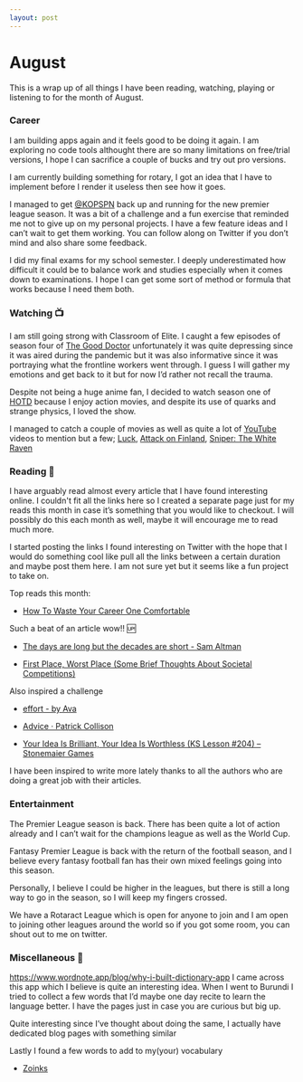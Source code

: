 ```yaml
---
layout: post
---
```


# August

This is a wrap up of all things I have been reading, watching, playing or listening to for the month of August.

### Career
I am building apps again and it feels good to be doing it again. I am exploring no code tools althought there are so many limitations on free/trial versions, I hope I can sacrifice a couple of bucks and try out pro versions. 

I am currently building something for rotary, I got an idea that I have to implement before I render it useless then see how it goes.

I managed to get [@KOPSPN]() back up and running for the new premier league season. It was a bit of a challenge and a fun exercise that reminded me not to give up on my personal projects. I have a few feature ideas and I can’t wait to get them working. You can follow along on Twitter if you don’t mind and also share some feedback.

I did my final exams for my school semester. I deeply underestimated how difficult it could be to balance work and studies especially when it comes down to examinations. I hope I can get some sort of method or formula that works because I need them both.

### Watching 📺
I am still going strong with Classroom of Elite. I caught a few episodes of season four of [The Good Doctor]() unfortunately it was quite depressing since it was aired during the pandemic but it was also informative since it was portraying what the frontline workers went through. I guess I will gather my emotions and get back to it but for now I’d rather not recall the trauma.

Despite not being a huge anime fan, I decided to watch season one of [HOTD]() because I enjoy action movies, and despite its use of quarks and strange physics, I loved the show.

I managed to catch a couple of movies as well as quite a lot of [YouTube](https://youtu.be/HIz0g4gRwfY) videos to mention but a few; [Luck](), [Attack on Finland](), [Sniper: The White Raven]() 

### Reading 📖
I have arguably read almost every article that I have found interesting online. I couldn't fit all the links here so I created a separate page just for my reads this month in case it’s something that you would like to checkout. I will possibly do this each month as well, maybe it will encourage me to read much more.

I started posting the links I found interesting on Twitter with the hope that I would do something cool like pull all the links between a certain duration and maybe post them here. I am not sure yet but it seems like a fun project to take on.

Top reads this month:

- [How To Waste Your Career One Comfortable](https://apoorvagovind.substack.com/p/how-to-waste-your-career-one-comfortable)

Such a beat of an article wow!! :up: 

- [The days are long but the decades are short - Sam Altman]()

- [First Place, Worst Place (Some Brief Thoughts About Societal Competitions)]()

Also inspired a challenge 

- [effort - by Ava]()

- [Advice · Patrick Collison]()

- [Your Idea Is Brilliant, Your Idea Is Worthless (KS Lesson #204) – Stonemaier Games]()

I have been inspired to write more lately thanks to all the authors who are doing a great job with their articles.

### Entertainment

The Premier League season is back. There has been quite a lot of action already and I can’t wait for the champions league as well as the World Cup. 

Fantasy Premier League is back with the return of the football season, and I believe every fantasy football fan has their own mixed feelings going into this season.

Personally, I believe I could be higher in the leagues, but there is still a long way to go in the season, so I will keep my fingers crossed. 

We have a Rotaract League which is open for anyone to join and I am open to joining other leagues around the world so if you got some room, you can shout out to me on twitter.


### Miscellaneous 🤠

https://www.wordnote.app/blog/why-i-built-dictionary-app
I came across this app which I believe is quite an interesting idea. When I went to Burundi I tried to collect a few words that I’d maybe one day recite to learn the language better. I have the pages just in case you are curious but big up. 
 
Quite interesting since I’ve thought about doing the same, I actually have dedicated blog pages with something similar

Lastly I found a few words to add to my(your) vocabulary
- [Zoinks]()
